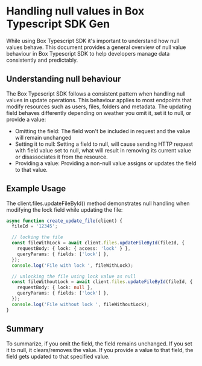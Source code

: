 # Handling null values in Box Typescript SDK Gen

While using Box Typescript SDK it's important to understand how null values behave. This document provides a general overview of null value behaviour in Box Typescript SDK to help developers manage data consistently and predictably.

## Understanding null behaviour

The Box Typescript SDK follows a consistent pattern when handling null values in update operations. This behaviour applies to most endpoints that modify resources such as users, files, folders and metadata. The updating field behaves differently depending on weather you omit it, set it to null, or provide a value:

- Omitting the field: The field won't be included in request and the value will remain unchanged
- Setting it to null: Setting a field to null, will cause sending HTTP request with field value set to null, what will result in removing its current value or disassociates it from the resource.
- Providing a value: Providing a non-null value assigns or updates the field to that value.

## Example Usage

The client.files.updateFileById() method demonstrates null handling when modifying the lock field while updating the file:

```ts
async function create_update_file(client) {
  fileId = '12345';

  // locking the file
  const fileWithLock = await client.files.updateFileById(fileId, {
    requestBody: { lock: { access: 'lock' } },
    queryParams: { fields: ['lock'] },
  });
  console.log('File with lock ', fileWithLock);

  // unlocking the file using lock value as null
  const fileWithoutLock = await client.files.updateFileById(fileId, {
    requestBody: { lock: null },
    queryParams: { fields: ['lock'] },
  });
  console.log('File without lock ', fileWithoutLock);
}
```

## Summary

To summarize, if you omit the field, the field remains unchanged. If you set it to null, it clears/removes the value. If you provide a value to that field, the field gets updated to that specified value.
